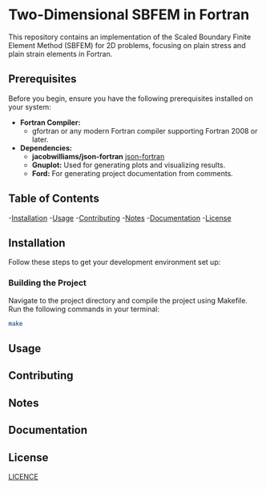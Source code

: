 # Two-Dimensional SBFEM in Fortran

This repository contains an implementation of the Scaled Boundary Finite Element Method (SBFEM) for 2D problems, focusing on plain stress and plain strain elements in Fortran.

## Prerequisites

Before you begin, ensure you have the following prerequisites installed on your system:

* **Fortran Compiler:**
  * gfortran or any modern Fortran compiler supporting Fortran 2008 or later.
* **Dependencies:**
  * **jacobwilliams/json-fortran**  [json-fortran](https://github.com/jacobwilliams/json-fortran.git)
  * **Gnuplot:** Used for generating plots and visualizing results.
  * **Ford:** For generating project documentation from comments.
  
## Table of Contents

-[Installation](#installation)
-[Usage](#usage)
-[Contributing](#contributing)
-[Notes](#notes)
-[Documentation](#documentation)
-[License](#license)

## Installation

Follow these steps to get your development environment set up:

### Building the Project

Navigate to the project directory and compile the project using Makefile. Run the following commands in your terminal:

```bash
make
```

## Usage

## Contributing

## Notes

## Documentation

## License

[LICENCE](LICENCE)
